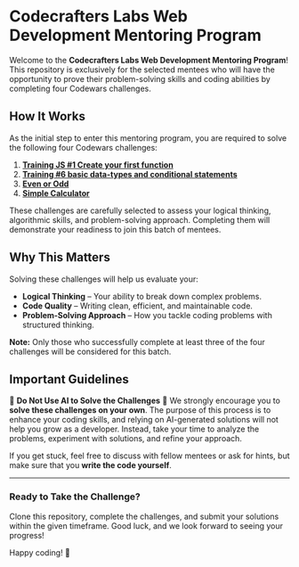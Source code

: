 # Codecrafters Labs Web Development Mentoring Program

Welcome to the **Codecrafters Labs Web Development Mentoring Program**! This repository is exclusively for the selected mentees who will have the opportunity to prove their problem-solving skills and coding abilities by completing four Codewars challenges.

## How It Works
As the initial step to enter this mentoring program, you are required to solve the following four Codewars challenges:

1. **[Training JS #1 Create your first function](https://www.codewars.com/kata/571ec274b1c8d4a61c0000c8)**
2. **[Training #6 basic data-types and conditional statements](https://www.codewars.com/kata/571f832f07363d295d001ba8/javascript)**
3. **[Even or Odd](https://www.codewars.com/kata/53da3dbb4a5168369a0000fe)**
4. **[Simple Calculator](https://www.codewars.com/kata/57158fb92ad763bb180004e7/javascript)**

These challenges are carefully selected to assess your logical thinking, algorithmic skills, and problem-solving approach. Completing them will demonstrate your readiness to join this batch of mentees.

## Why This Matters
Solving these challenges will help us evaluate your:
- **Logical Thinking** – Your ability to break down complex problems.
- **Code Quality** – Writing clean, efficient, and maintainable code.
- **Problem-Solving Approach** – How you tackle coding problems with structured thinking.

**Note:** Only those who successfully complete at least three of the four challenges will be considered for this batch.

## Important Guidelines
🚨 **Do Not Use AI to Solve the Challenges** 🚨
We strongly encourage you to **solve these challenges on your own**. The purpose of this process is to enhance your coding skills, and relying on AI-generated solutions will not help you grow as a developer. Instead, take your time to analyze the problems, experiment with solutions, and refine your approach.

If you get stuck, feel free to discuss with fellow mentees or ask for hints, but make sure that you **write the code yourself**.

---
### Ready to Take the Challenge?
Clone this repository, complete the challenges, and submit your solutions within the given timeframe. Good luck, and we look forward to seeing your progress!

Happy coding! 🚀

